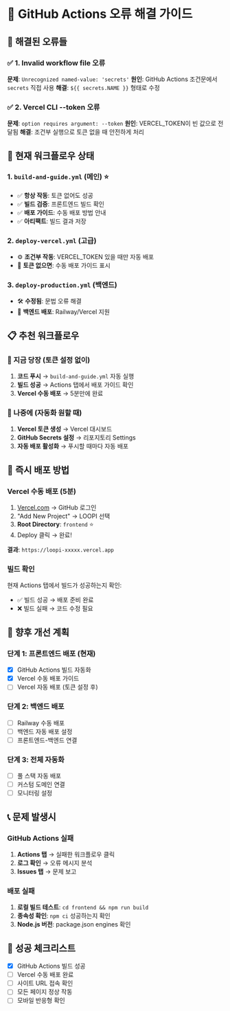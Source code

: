 # 🚨 GitHub Actions 오류 해결 가이드

## 🔧 해결된 오류들

### ✅ 1. Invalid workflow file 오류
**문제**: `Unrecognized named-value: 'secrets'`
**원인**: GitHub Actions 조건문에서 `secrets` 직접 사용
**해결**: `${{ secrets.NAME }}` 형태로 수정

### ✅ 2. Vercel CLI --token 오류
**문제**: `option requires argument: --token`
**원인**: VERCEL_TOKEN이 빈 값으로 전달됨
**해결**: 조건부 실행으로 토큰 없을 때 안전하게 처리

## 🚀 현재 워크플로우 상태

### 1. `build-and-guide.yml` (메인) ⭐
- ✅ **항상 작동**: 토큰 없어도 성공
- ✅ **빌드 검증**: 프론트엔드 빌드 확인
- ✅ **배포 가이드**: 수동 배포 방법 안내
- ✅ **아티팩트**: 빌드 결과 저장

### 2. `deploy-vercel.yml` (고급)
- ⚙️ **조건부 작동**: VERCEL_TOKEN 있을 때만 자동 배포
- 🔧 **토큰 없으면**: 수동 배포 가이드 표시

### 3. `deploy-production.yml` (백엔드)
- 🛠️ **수정됨**: 문법 오류 해결
- 🔧 **백엔드 배포**: Railway/Vercel 지원

## 📋 추천 워크플로우

### 🥇 지금 당장 (토큰 설정 없이)
1. **코드 푸시** → `build-and-guide.yml` 자동 실행
2. **빌드 성공** → Actions 탭에서 배포 가이드 확인
3. **Vercel 수동 배포** → 5분만에 완료

### 🥈 나중에 (자동화 원할 때)
1. **Vercel 토큰 생성** → Vercel 대시보드
2. **GitHub Secrets 설정** → 리포지토리 Settings
3. **자동 배포 활성화** → 푸시할 때마다 자동 배포

## 🎯 즉시 배포 방법

### Vercel 수동 배포 (5분)
1. [Vercel.com](https://vercel.com) → GitHub 로그인
2. "Add New Project" → LOOPI 선택
3. **Root Directory**: `frontend` ⭐
4. Deploy 클릭 → 완료!

**결과**: `https://loopi-xxxxx.vercel.app`

### 빌드 확인
현재 Actions 탭에서 빌드가 성공하는지 확인:
- ✅ 빌드 성공 → 배포 준비 완료
- ❌ 빌드 실패 → 코드 수정 필요

## 🔄 향후 개선 계획

### 단계 1: 프론트엔드 배포 (현재)
- [x] GitHub Actions 빌드 자동화
- [x] Vercel 수동 배포 가이드
- [ ] Vercel 자동 배포 (토큰 설정 후)

### 단계 2: 백엔드 배포
- [ ] Railway 수동 배포
- [ ] 백엔드 자동 배포 설정
- [ ] 프론트엔드-백엔드 연결

### 단계 3: 전체 자동화
- [ ] 풀 스택 자동 배포
- [ ] 커스텀 도메인 연결
- [ ] 모니터링 설정

## 📞 문제 발생시

### GitHub Actions 실패
1. **Actions 탭** → 실패한 워크플로우 클릭
2. **로그 확인** → 오류 메시지 분석
3. **Issues 탭** → 문제 보고

### 배포 실패
1. **로컬 빌드 테스트**: `cd frontend && npm run build`
2. **종속성 확인**: `npm ci` 성공하는지 확인
3. **Node.js 버전**: package.json engines 확인

## 🎉 성공 체크리스트

- [x] GitHub Actions 빌드 성공
- [ ] Vercel 수동 배포 완료
- [ ] 사이트 URL 접속 확인
- [ ] 모든 페이지 정상 작동
- [ ] 모바일 반응형 확인